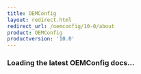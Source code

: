 ```yaml
---
title: OEMConfig
layout: redirect.html
redirect_url: /oemconfig/10-0/about
product: OEMConfig
productversion: '10.0'
---
```


### Loading the latest OEMConfig docs...


